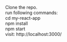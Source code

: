 Clone the repo.\
run following commands:\
cd my-react-app\
npm install\
npm start\
visit: http://localhost:3000/
